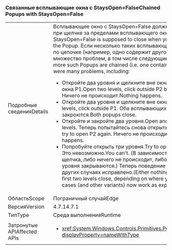 ### <a name="chained-popups-with-staysopenfalse"></a><span data-ttu-id="8dab4-101">Связанные всплывающие окна с StaysOpen=False</span><span class="sxs-lookup"><span data-stu-id="8dab4-101">Chained Popups with StaysOpen=False</span></span>

|   |   |
|---|---|
|<span data-ttu-id="8dab4-102">Подробные сведения</span><span class="sxs-lookup"><span data-stu-id="8dab4-102">Details</span></span>|<span data-ttu-id="8dab4-103">Всплывающее окно с StaysOpen=False должно закрываться при щелчке за пределами всплывающего окна.</span><span class="sxs-lookup"><span data-stu-id="8dab4-103">A Popup with StaysOpen=False is supposed to close when you click outside the Popup.</span></span> <span data-ttu-id="8dab4-104">Если несколько таких всплывающих окон связаны по цепочке (например, одно содержит другое), возникает множество проблем, в том числе следующие:</span><span class="sxs-lookup"><span data-stu-id="8dab4-104">When two or more such Popups are chained (i.e. one contains another), there were many problems, including:</span></span><ul><li><span data-ttu-id="8dab4-105">Откройте два уровня и щелкните вне окна P2, но внутри окна P1.</span><span class="sxs-lookup"><span data-stu-id="8dab4-105">Open two levels, click outside P2 but inside P1.</span></span>  <span data-ttu-id="8dab4-106">Ничего не происходит.</span><span class="sxs-lookup"><span data-stu-id="8dab4-106">Nothing happens.</span></span></li><li><span data-ttu-id="8dab4-107">Откройте два уровня и щелкните вне окна P1.</span><span class="sxs-lookup"><span data-stu-id="8dab4-107">Open two levels, click outside P1.</span></span>  <span data-ttu-id="8dab4-108">Оба всплывающих окна закроются.</span><span class="sxs-lookup"><span data-stu-id="8dab4-108">Both popups close.</span></span></li><li><span data-ttu-id="8dab4-109">Откройте и закройте два уровня.</span><span class="sxs-lookup"><span data-stu-id="8dab4-109">Open and close two levels.</span></span>  <span data-ttu-id="8dab4-110">Теперь попытайтесь снова открыть окно P2.</span><span class="sxs-lookup"><span data-stu-id="8dab4-110">Then try to open P2 again.</span></span>  <span data-ttu-id="8dab4-111">Ничего не происходит.</span><span class="sxs-lookup"><span data-stu-id="8dab4-111">Nothing happens.</span></span></li><li><span data-ttu-id="8dab4-112">Попробуйте открыть три уровня.</span><span class="sxs-lookup"><span data-stu-id="8dab4-112">Try to open three levels.</span></span>  <span data-ttu-id="8dab4-113">Это невозможно.</span><span class="sxs-lookup"><span data-stu-id="8dab4-113">You can't.</span></span>  <span data-ttu-id="8dab4-114">(В зависимости от места щелчка, либо ничего не происходит, либо первые два уровня закрываются.) Теперь поведение окон в этих и других случаях исправлено.</span><span class="sxs-lookup"><span data-stu-id="8dab4-114">(Either nothing happens or the first two levels close, depending on where you click.) These cases (and other variants) now work as expected.</span></span></li></ul>|
|<span data-ttu-id="8dab4-115">Область</span><span class="sxs-lookup"><span data-stu-id="8dab4-115">Scope</span></span>|<span data-ttu-id="8dab4-116">Пограничный случай</span><span class="sxs-lookup"><span data-stu-id="8dab4-116">Edge</span></span>|
|<span data-ttu-id="8dab4-117">Версия</span><span class="sxs-lookup"><span data-stu-id="8dab4-117">Version</span></span>|<span data-ttu-id="8dab4-118">4.7.1</span><span class="sxs-lookup"><span data-stu-id="8dab4-118">4.7.1</span></span>|
|<span data-ttu-id="8dab4-119">Тип</span><span class="sxs-lookup"><span data-stu-id="8dab4-119">Type</span></span>|<span data-ttu-id="8dab4-120">Среда выполнения</span><span class="sxs-lookup"><span data-stu-id="8dab4-120">Runtime</span></span>|
|<span data-ttu-id="8dab4-121">Затронутые API</span><span class="sxs-lookup"><span data-stu-id="8dab4-121">Affected APIs</span></span>|<ul><li><xref:System.Windows.Controls.Primitives.Popup.StaysOpen?displayProperty=nameWithType></li></ul>|


